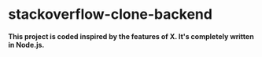 # stackoverflow-clone-backend
#### This project is coded inspired by the features of X. It's completely written in Node.js.
